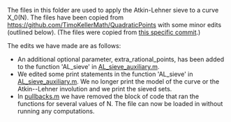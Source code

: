 The files in this folder are used to apply the Atkin-Lehner sieve to a curve X_0(N). The files have been copied from https://github.com/TimoKellerMath/QuadraticPoints with some minor edits (outlined below). (The files were copied from [this specific commit](https://github.com/TimoKellerMath/QuadraticPoints/tree/267352126eb18a4737eac4484191bd13a864fe8b).)

The edits we have made are as follows:

- An additional optional parameter, extra_rational_points, has been added to the function 'AL_sieve' in [AL_sieve_auxiliary.m](AL_sieve_auxiliary.m).
- We edited some print statements in the function 'AL_sieve' in [AL_sieve_auxiliary.m](AL_sieve_auxiliary.m). We no longer print the model of the curve or the Atkin--Lehner involution and we print the sieved sets.
- In [pullbacks.m](pullbacks.m) we have removed the block of code that ran the functions for several values of N. The file can now be loaded in without running any computations.
